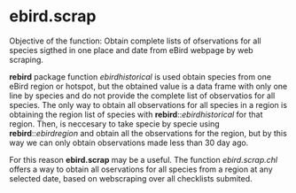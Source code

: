 # ebird.scrap
Objective of the function: Obtain complete lists of ofservations for all species sigthed in one place and date from eBird webpage by web scraping.

**rebird** package function _ebirdhistorical_ is used obtain species from one eBird region or hotspot, but the obtained value is a data frame with only one line by species and do not provide the complete list of observatios for all species. The only way to obtain all observations for all species in a region is obtaining the region list of species with **rebird**::_ebirdhistorical_ for that region. Then, is neccesary to take specie by specie using **rebird**::_ebirdregion_ and obtain all the observations for the region, but  by this way we can only obtain observations made less than 30 day ago.

For this reason **ebird.scrap** may be a useful. The function _ebird.scrap.chl_ offers a way to obtain all oservations for all species from a region at any selected date, based on webscraping over all checklists submited.



